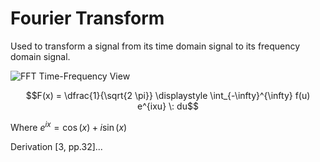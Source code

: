 # Fourier Transform

Used to transform a signal from its time domain signal to its frequency domain signal.

![FFT Time-Frequency View](https://www.nti-audio.com/portals/0/pic/news/FFT-Time-Frequency-View-540.png)

$$F(x) = \dfrac{1}{\sqrt{2 \pi}} \displaystyle \int_{-\infty}^{\infty} f(u) e^{ixu} \: du$$

Where
$e^{ix} = \cos(x) + i\sin(x)$

Derivation [3, pp.32]...